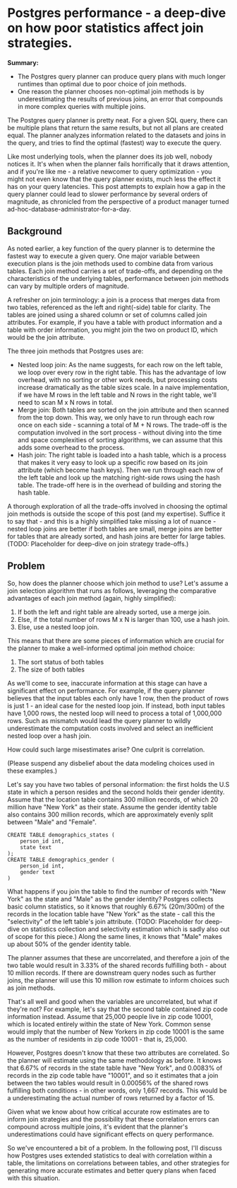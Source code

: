# Postgres performance - a deep-dive on how poor statistics affect join strategies.

**Summary:**
* The Postgres query planner can produce query plans with much longer runtimes than optimal due to poor choice of join methods.
* One reason the planner chooses non-optimal join methods is by underestimating the results of previous joins, an error that compounds in more complex queries with multiple joins.

The Postgres query planner is pretty neat. For a given SQL query, there can be multiple plans that return the same results, but not all plans are created equal. The planner analyzes information related to the datasets and joins in the query, and tries to find the optimal (fastest) way to execute the query.

Like most underlying tools, when the planner does its job well, nobody notices it. It's when when the planner fails horrifically that it draws attention, and if you're like me - a relative newcomer to query optimization - you might not even know that the query planner exists, much less the effect it has on your query latencies. This post attempts to explain how a gap in the query planner could lead to slower performance by several orders of magnitude, as chronicled from the perspective of a product manager turned ad-hoc-database-administrator-for-a-day.

## Background
As noted earlier, a key function of the query planner is to determine the fastest way to execute a given query. One major variable between execution plans is the join methods used to combine data from various tables. Each join method carries a set of trade-offs, and depending on the characteristics of the underlying tables, performance between join methods can vary by multiple orders of magnitude.

A refresher on join terminology: a join is a process that merges data from two tables, referenced as the left and right(-side) table for clarity. The tables are joined using a shared column or set of columns called join attributes. For example, if you have a table with product information and a table with order information, you might join the two on product ID, which would be the join attribute.

The three join methods that Postgres uses are:
* Nested loop join: As the name suggests, for each row on the left table, we loop over every row in the right table. This has the advantage of low overhead, with no sorting or other work needs, but processing costs increase dramatically as the table sizes scale. In a naive implementation, if we have M rows in the left table and N rows in the right table, we'll need to scan M x N rows in total.
* Merge join: Both tables are sorted on the join attribute and then scanned from the top down. This way, we only have to run through each row once on each side - scanning a total of M + N rows. The trade-off is the computation involved in the sort process - without diving into the time and space complexities of sorting algorithms, we can assume that this adds some overhead to the process.
* Hash join: The right table is loaded into a hash table, which is a process that makes it very easy to look up a specific row based on its join attribute (which become hash keys). Then we run through each row of the left table and look up the matching right-side rows using the hash table. The trade-off here is in the overhead of building and storing the hash table.

A thorough exploration of all the trade-offs involved in choosing the optimal join methods is outside the scope of this post (and my expertise). Suffice it to say that - and this is a highly simplified take missing a lot of nuance - nested loop joins are better if both tables are small, merge joins are better for tables that are already sorted, and hash joins are better for large tables. (TODO: Placeholder for deep-dive on join strategy trade-offs.)

## Problem
So, how does the planner choose which join method to use? Let's assume a join selection algorithm that runs as follows, leveraging the comparative advantages of each join method (again, highly simplified):
1. If both the left and right table are already sorted, use a merge join.
2. Else, if the total number of rows M x N is larger than 100, use a hash join.
3. Else, use a nested loop join.

This means that there are some pieces of information which are crucial for the planner to make a well-informed optimal join method choice:
1. The sort status of both tables
2. The size of both tables

As we'll come to see, inaccurate information at this stage can have a significant effect on performance. For example, if the query planner believes that the input tables each only have 1 row, then the product of rows is just 1 - an ideal case for the nested loop join. If instead, both input tables have 1,000 rows, the nested loop will need to process a total of 1,000,000 rows. Such as mismatch would lead the query planner to wildly underestimate the computation costs involved and select an inefficient nested loop over a hash join.

How could such large misestimates arise? One culprit is correlation.

(Please suspend any disbelief about the data modeling choices used in these examples.)

Let's say you have two tables of personal information: the first holds the U.S state in which a person resides and the second holds their gender identity. Assume that the location table contains 300 million records, of which 20 million have "New York" as their state. Assume the gender identity table also contains 300 million records, which are approximately evenly split between "Male" and "Female". 
```
CREATE TABLE demographics_states (
	person_id int,
	state text
);
CREATE TABLE demographics_gender (
	person_id int,
	gender text
)
```

What happens if you join the table to find the number of records with "New York" as the state and "Male" as the gender identity?
Postgres collects basic column statistics, so it knows that roughly 6.67% (20m/300m) of the records in the location table have "New York" as the state - call this the "selectivity" of the left table's join attribute. (TODO: Placeholder for deep-dive on statistics collection and selectivity estimation which is sadly also out of scope for this piece.) Along the same lines, it knows that "Male" makes up about 50% of the gender identity table.

The planner assumes that these are uncorrelated, and therefore a join of the two table would result in 3.33% of the shared records fulfilling both - about 10 million records. If there are downstream query nodes such as further joins, the planner will use this 10 million row estimate to inform choices such as join methods.

That's all well and good when the variables are uncorrelated, but what if they're not? For example, let's say that the second table contained zip code information instead. Assume that 25,000 people live in zip code 10001, which is located entirely within the state of New York. Common sense would imply that the number of New Yorkers in zip code 10001 is the same as the number of residents in zip code 10001 - that is, 25,000.

However, Postgres doesn't know that these two attributes are correlated. So the planner will estimate using the same methodology as before. It knows that 6.67% of records in the state table have "New York", and 0.0083% of records in the zip code table have "10001", and so it estimates that a join between the two tables would result in 0.00056% of the shared rows fulfilling both conditions - in other words, only 1,667 records. This would be a underestimating the actual number of rows returned by a factor of 15.

Given what we know about how critical accurate row estimates are to inform join strategies and the possibility that these correlation errors can compound across multiple joins, it's evident that the planner's underestimations could have significant effects on query performance.

So we've encountered a bit of a problem. In the following post, I'll discuss how Postgres uses extended statistics to deal with correlation within a table, the limitations on correlations between tables, and other strategies for generating more accurate estimates and better query plans when faced with this situation.